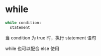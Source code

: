 # while

```python
while condition:
  statement
```

当 condition 为 true 时，执行 statement 语句

while 也可以配合 else 使用

